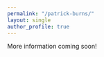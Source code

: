 ```yaml
---
permalink: "/patrick-burns/"
layout: single
author_profile: true
---
```

More information coming soon!
